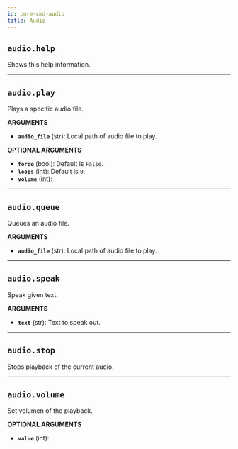 ```yaml
---
id: core-cmd-audio
title: Audio
---
```


## `audio.help`

Shows this help information.


----
## `audio.play`

Plays a specific audio file.

**ARGUMENTS**

  - **`audio_file`** (str): Local path of audio file to play.

**OPTIONAL ARGUMENTS**

  - **`force`** (bool): Default is `False`.
  - **`loops`** (int): Default is `0`.
  - **`volume`** (int):


----
## `audio.queue`

Queues an audio file.

**ARGUMENTS**

  - **`audio_file`** (str): Local path of audio file to play.


----
## `audio.speak`

Speak given text.

**ARGUMENTS**

  - **`text`** (str): Text to speak out.


----
## `audio.stop`

Stops playback of the current audio.


----
## `audio.volume`

Set volumen of the playback.

**OPTIONAL ARGUMENTS**

  - **`value`** (int):
